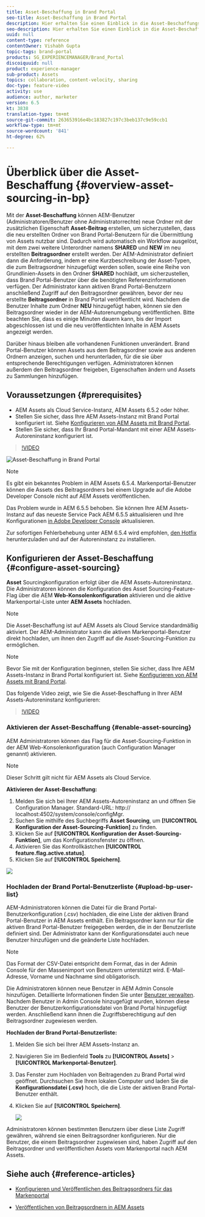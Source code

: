 ```yaml
---
title: Asset-Beschaffung in Brand Portal
seo-title: Asset-Beschaffung in Brand Portal
description: Hier erhalten Sie einen Einblick in die Asset-Beschaffungsfunktion, die in Adobe Experience Manager Assets Brand Portal veröffentlicht wurde.
seo-description: Hier erhalten Sie einen Einblick in die Asset-Beschaffungsfunktion, die in Adobe Experience Manager Assets Brand Portal veröffentlicht wurde.
uuid: null
content-type: reference
contentOwner: Vishabh Gupta
topic-tags: brand-portal
products: SG_EXPERIENCEMANAGER/Brand_Portal
discoiquuid: null
product: experience-manager
sub-product: Assets
topics: collaboration, content-velocity, sharing
doc-type: feature-video
activity: use
audience: author, marketer
version: 6.5
kt: 3838
translation-type: tm+mt
source-git-commit: 263653916e4bc183827c197c3beb137c9e59ccb1
workflow-type: tm+mt
source-wordcount: '841'
ht-degree: 62%

---
```



# Überblick über die Asset-Beschaffung {#overview-asset-sourcing-in-bp}

Mit der **Asset-Beschaffung** können AEM-Benutzer (Administratoren/Benutzer ohne Administratorrechte) neue Ordner mit der zusätzlichen Eigenschaft **Asset-Beitrag** erstellen, um sicherzustellen, dass die neu erstellten Ordner von Brand Portal-Benutzern für die Übermittlung von Assets nutzbar sind. Dadurch wird automatisch ein Workflow ausgelöst, mit dem zwei weitere Unterordner namens **SHARED** und **NEW** im neu erstellten **Beitragsordner** erstellt werden. Der AEM-Administrator definiert dann die Anforderung, indem er eine Kurzbeschreibung der Asset-Typen, die zum Beitragsordner hinzugefügt werden sollen, sowie eine Reihe von Grundlinien-Assets in den Ordner **SHARED** hochlädt, um sicherzustellen, dass Brand Portal-Benutzer über die benötigten Referenzinformationen verfügen. Der Administrator kann aktiven Brand Portal-Benutzern anschließend Zugriff auf den Beitragsordner gewähren, bevor der neu erstellte **Beitragsordner** in Brand Portal veröffentlicht wird. Nachdem die Benutzer Inhalte zum Ordner **NEU** hinzugefügt haben, können sie den Beitragsordner wieder in der AEM-Autorenumgebung veröffentlichen. Bitte beachten Sie, dass es einige Minuten dauern kann, bis der Import abgeschlossen ist und die neu veröffentlichten Inhalte in AEM Assets angezeigt werden.

Darüber hinaus bleiben alle vorhandenen Funktionen unverändert. Brand Portal-Benutzer können Assets aus dem Beitragsordner sowie aus anderen Ordnern anzeigen, suchen und herunterladen, für die sie über entsprechende Berechtigungen verfügen. Administratoren können außerdem den Beitragsordner freigeben, Eigenschaften ändern und Assets zu Sammlungen hinzufügen.

## Voraussetzungen {#prerequisites}

* AEM Assets als Cloud Service-Instanz, AEM Assets 6.5.2 oder höher.
* Stellen Sie sicher, dass Ihre AEM Assets-Instanz mit Brand Portal konfiguriert ist. Siehe [Konfigurieren von AEM Assets mit Brand Portal](../using/configure-aem-assets-with-brand-portal.md).
* Stellen Sie sicher, dass Ihr Brand Portal-Mandant mit einer AEM Assets-Autoreninstanz konfiguriert ist.

>[!VIDEO](https://video.tv.adobe.com/v/29365/?quality=12)

![Asset-Beschaffung in Brand Portal](assets/asset-sourcing.png)


>[!NOTE]
>
>Es gibt ein bekanntes Problem in AEM Assets 6.5.4. Markenportal-Benutzer können die Assets des Beitragsordners bei einem Upgrade auf die Adobe Developer Console nicht auf AEM Assets veröffentlichen.
>
>Das Problem wurde in AEM 6.5.5 behoben. Sie können Ihre AEM Assets-Instanz auf das neueste Service Pack AEM 6.5.5 aktualisieren und Ihre Konfigurationen [in Adobe Developer Console](https://docs.adobe.com/content/help/de-DE/experience-manager-65/assets/brandportal/configure-aem-assets-with-brand-portal.translate.html#upgrade-integration-65) aktualisieren.
>
>Zur sofortigen Fehlerbehebung unter AEM 6.5.4 wird empfohlen, [den Hotfix](https://www.adobeaemcloud.com/content/marketplace/marketplaceProxy.html?packagePath=/content/companies/public/adobe/packages/cq650/hotfix/cq-6.5.0-hotfix-33041) herunterzuladen und auf der Autoreninstanz zu installieren.

## Konfigurieren der Asset-Beschaffung {#configure-asset-sourcing}

**Asset** Sourcingkonfiguration erfolgt über die AEM Assets-Autoreninstanz. Die Administratoren können die Konfiguration des Asset Sourcing-Feature-Flag über die AEM **Web-Konsolenkonfiguration** aktivieren und die aktive Markenportal-Liste unter **AEM Assets** hochladen.

>[!NOTE]
>
>Die Asset-Beschaffung ist auf AEM Assets als Cloud Service standardmäßig aktiviert. Der AEM-Administrator kann die aktiven Markenportal-Benutzer direkt hochladen, um ihnen den Zugriff auf die Asset-Sourcing-Funktion zu ermöglichen.

>[!NOTE]
>
>Bevor Sie mit der Konfiguration beginnen, stellen Sie sicher, dass Ihre AEM Assets-Instanz in Brand Portal konfiguriert ist. Siehe [Konfigurieren von AEM Assets mit Brand Portal](../using/configure-aem-assets-with-brand-portal.md).

Das folgende Video zeigt, wie Sie die Asset-Beschaffung in Ihrer AEM Assets-Autoreninstanz konfigurieren:

>[!VIDEO](https://video.tv.adobe.com/v/29771)

### Aktivieren der Asset-Beschaffung {#enable-asset-sourcing}

AEM Administratoren können das Flag für die Asset-Sourcing-Funktion in der AEM Web-Konsolenkonfiguration (auch Configuration Manager genannt) aktivieren.

>[!NOTE]
>
>Dieser Schritt gilt nicht für AEM Assets als Cloud Service.


**Aktivieren der Asset-Beschaffung:**
1. Melden Sie sich bei Ihrer AEM Assets-Autoreninstanz an und öffnen Sie Configuration Manager.
Standard-URL: http:// localhost:4502/system/console/configMgr.
1. Suchen Sie mithilfe des Suchbegriffs **Asset Sourcing**, um **[!UICONTROL Konfiguration der Asset-Sourcing-Funktion]** zu finden.
1. Klicken Sie auf **[!UICONTROL Konfiguration der Asset-Sourcing-Funktion]**, um das Konfigurationsfenster zu öffnen.
1. Aktivieren Sie das Kontrollkästchen **[!UICONTROL feature.flag.active.status]**.
1. Klicken Sie auf **[!UICONTROL Speichern]**.

![](assets/enable-asset-sourcing.png)

### Hochladen der Brand Portal-Benutzerliste {#upload-bp-user-list}

AEM-Administratoren können die Datei für die Brand Portal-Benutzerkonfiguration (.csv) hochladen, die eine Liste der aktiven Brand Portal-Benutzer in AEM Assets enthält. Ein Beitragsordner kann nur für die aktiven Brand Portal-Benutzer freigegeben werden, die in der Benutzerliste definiert sind. Der Administrator kann der Konfigurationsdatei auch neue Benutzer hinzufügen und die geänderte Liste hochladen.

>[!NOTE]
>
>Das Format der CSV-Datei entspricht dem Format, das in der Admin Console für den Massenimport von Benutzern unterstützt wird. E-Mail-Adresse, Vorname und Nachname sind obligatorisch.

Die Administratoren können neue Benutzer in AEM Admin Console hinzufügen. Detaillierte Informationen finden Sie unter [Benutzer verwalten](brand-portal-adding-users.md). Nachdem Benutzer in Admin Console hinzugefügt wurden, können diese Benutzer der Benutzerkonfigurationsdatei von Brand Portal hinzugefügt werden. Anschließend kann ihnen die Zugriffsberechtigung auf den Beitragsordner zugewiesen werden.

**Hochladen der Brand Portal-Benutzerliste:**
1. Melden Sie sich bei Ihrer AEM Assets-Instanz an.
1. Navigieren Sie im Bedienfeld **Tools** zu **[!UICONTROL Assets]** > **[!UICONTROL Markenportal-Benutzer]**.

1. Das Fenster zum Hochladen von Beitragenden zu Brand Portal wird geöffnet.
Durchsuchen Sie Ihren lokalen Computer und laden Sie die **Konfigurationsdatei (.csv)** hoch, die die Liste der aktiven Brand Portal-Benutzer enthält.
1. Klicken Sie auf **[!UICONTROL Speichern]**.

   ![](assets/upload-user-list2.png)


Administratoren können bestimmten Benutzern über diese Liste Zugriff gewähren, während sie einen Beitragsordner konfigurieren. Nur die Benutzer, die einem Beitragsordner zugewiesen sind, haben Zugriff auf den Beitragsordner und veröffentlichen Assets vom Markenportal nach AEM Assets.

## Siehe auch {#reference-articles}

* [Konfigurieren und Veröffentlichen des Beitragsordners für das Markenportal](brand-portal-publish-contribution-folder-to-brand-portal.md)

* [Veröffentlichen von Beitragsordnern in AEM Assets](brand-portal-publish-contribution-folder-to-aem-assets.md)
